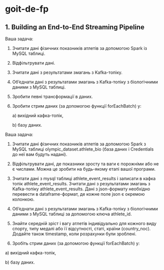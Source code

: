# goit-de-fp


## 1. Building an End-to-End Streaming Pipeline 


Ваша задача:


1. Зчитати дані фізичних показників атлетів за допомогою Spark із MySQL таблиці.


2. Відфільтрувати дані.


3. Зчитати дані з результатами змагань з Kafka-топіку.


4. Об’єднати дані з результатами змагань з Kafka-топіку з біологічними даними з MySQL таблиці.


5. Зробити певні трансформації в даних.


6. Зробити стрим даних (за допомогою функції forEachBatch) у:

    а) вихідний кафка-топік,

    b) базу даних.


Ваша задача:

1. Зчитати дані фізичних показників атлетів за допомогою Spark з MySQL таблиці olympic_dataset.athlete_bio (база даних і Credentials до неї вам будуть надані).



2. Відфільтрувати дані, де показники зросту та ваги є порожніми або не є числами. Можна це зробити на будь-якому етапі вашої програми.



3. Зчитати дані з mysql таблиці athlete_event_results і записати в кафка топік athlete_event_results. Зчитати дані з результатами змагань з Kafka-топіку athlete_event_results. Дані з json-формату необхідно перевести в dataframe-формат, де кожне поле json є окремою колонкою.



4. Об’єднати дані з результатами змагань з Kafka-топіку з біологічними даними з MySQL таблиці за допомогою ключа athlete_id.





5. Знайти середній зріст і вагу атлетів індивідуально для кожного виду спорту, типу медалі або її відсутності, статі, країни (country_noc). Додайте також timestamp, коли розрахунки були зроблені.



6. Зробіть стрим даних (за допомогою функції forEachBatch) у:

а) вихідний кафка-топік,

b) базу даних.